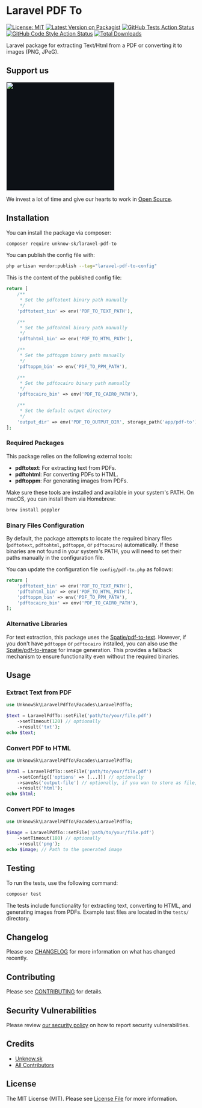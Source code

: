 # Laravel PDF To
[![License: MIT](https://img.shields.io/badge/License-MIT-yellow.svg)](LICENSE)
[![Latest Version on Packagist](https://img.shields.io/packagist/v/unknow-sk/laravel-pdf-to.svg?style=flat-square)](https://packagist.org/packages/unknow-sk/laravel-pdf-to)
[![GitHub Tests Action Status](https://img.shields.io/github/actions/workflow/status/unknow-sk/laravel-pdf-to/run-tests.yml?branch=main&label=tests&style=flat-square)](https://github.com/unknow-sk/laravel-pdf-to/actions?query=workflow%3Arun-tests+branch%3Amain)
[![GitHub Code Style Action Status](https://img.shields.io/github/actions/workflow/status/unknow-sk/laravel-pdf-to/fix-php-code-style-issues.yml?branch=main&label=code%20style&style=flat-square)](https://github.com/unknow-sk/laravel-pdf-to/actions?query=workflow%3A"Fix+PHP+code+style+issues"+branch%3Amain)
[![Total Downloads](https://img.shields.io/packagist/dt/unknow-sk/laravel-pdf-to.svg?style=flat-square)](https://packagist.org/packages/unknow-sk/laravel-pdf-to)

Laravel package for extracting Text/Html from a PDF or converting it to images (PNG, JPeG).

## Support us

[<img src="https://unknow.sk/logo.svg" width="288px" style="background-color:#0d1116;" />](https://opencollective.com/unknow-sk)

We invest a lot of time and give our hearts to work in [Open Source](https://unknow.sk).

## Installation

You can install the package via composer:

```bash
composer require unknow-sk/laravel-pdf-to
```

You can publish the config file with:

```bash
php artisan vendor:publish --tag="laravel-pdf-to-config"
```

This is the content of the published config file:

```php
return [
    /**
     * Set the pdftotext binary path manually
     */
    'pdftotext_bin' => env('PDF_TO_TEXT_PATH'),

    /**
     * Set the pdftohtml binary path manually
     */
    'pdftohtml_bin' => env('PDF_TO_HTML_PATH'),

    /**
     * Set the pdftoppm binary path manually
     */
    'pdftoppm_bin' => env('PDF_TO_PPM_PATH'),

    /**
     * Set the pdftocairo binary path manually
     */
    'pdftocairo_bin' => env('PDF_TO_CAIRO_PATH'),

    /**
     * Set the default output directory
     */
    'output_dir' => env('PDF_TO_OUTPUT_DIR', storage_path('app/pdf-to')),
];
```

### Required Packages

This package relies on the following external tools:

- **pdftotext**: For extracting text from PDFs.
- **pdftohtml**: For converting PDFs to HTML.
- **pdftoppm**: For generating images from PDFs.

Make sure these tools are installed and available in your system's PATH. On macOS, you can install them via Homebrew:

```bash
brew install poppler
```

### Binary Files Configuration

By default, the package attempts to locate the required binary files (`pdftotext`, `pdftohtml`, `pdftoppm`, or `pdftocairo`) automatically. If these binaries are not found in your system's PATH, you will need to set their paths manually in the configuration file.

You can update the configuration file `config/pdf-to.php` as follows:

```php
return [
    'pdftotext_bin' => env('PDF_TO_TEXT_PATH'),
    'pdftohtml_bin' => env('PDF_TO_HTML_PATH'),
    'pdftoppm_bin' => env('PDF_TO_PPM_PATH'),
    'pdftocairo_bin' => env('PDF_TO_CAIRO_PATH'),
];
```

### Alternative Libraries

For text extraction, this package uses the [Spatie/pdf-to-text](https://github.com/spatie/pdf-to-text). However, if you don't have `pdftoppm` or `pdftocairo` installed, you can also use the [Spatie/pdf-to-image](https://github.com/spatie/pdf-to-image) for image generation. This provides a fallback mechanism to ensure functionality even without the required binaries.

## Usage

### Extract Text from PDF

```php
use UnknowSk\LaravelPdfTo\Facades\LaravelPdfTo;

$text = LaravelPdfTo::setFile('path/to/your/file.pdf')
    ->setTimeout(120) // optionally
    ->result('txt');
echo $text;
```

### Convert PDF to HTML

```php
use UnknowSk\LaravelPdfTo\Facades\LaravelPdfTo;

$html = LaravelPdfTo::setFile('path/to/your/file.pdf')
    ->setConfig(['options' => [...]]) // optionally
    ->saveAs('output-file') // optionally, if you wan to store as file, then result returns path
    ->result('html');
echo $html;
```

### Convert PDF to Images

```php
use UnknowSk\LaravelPdfTo\Facades\LaravelPdfTo;

$image = LaravelPdfTo::setFile('path/to/your/file.pdf')
    ->setTimeout(180) // optionally
    ->result('png');
echo $image; // Path to the generated image
```

## Testing

To run the tests, use the following command:

```bash
composer test
```

The tests include functionality for extracting text, converting to HTML, and generating images from PDFs. Example test files are located in the `tests/` directory.

## Changelog

Please see [CHANGELOG](CHANGELOG.md) for more information on what has changed recently.

## Contributing

Please see [CONTRIBUTING](CONTRIBUTING.md) for details.

## Security Vulnerabilities

Please review [our security policy](../../security/policy) on how to report security vulnerabilities.

## Credits

- [Unknow.sk](https://github.com/unknow-sk)
- [All Contributors](../../contributors)

## License

The MIT License (MIT). Please see [License File](LICENSE) for more information.
